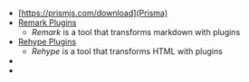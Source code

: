 - [https://prismjs.com/download](Prisma)
- [Remark Plugins](https://github.com/remarkjs/remark/blob/main/doc/plugins.md)
	- *Remark* is a tool that transforms markdown with plugins
- [Rehype Plugins](https://github.com/rehypejs/rehype/blob/main/doc/plugins.md)
	- *Rehype* is a tool that transforms HTML with plugins
-
-